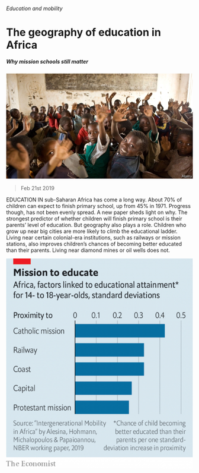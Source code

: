 ###### Education and mobility

# The geography of education in Africa 

##### Why mission schools still matter 

![image](images/20190223_map503.jpg) 

> Feb 21st 2019 

EDUCATION IN sub-Saharan Africa has come a long way. About 70% of children can expect to finish primary school, up from 45% in 1971. Progress though, has not been evenly spread. A new paper sheds light on why. The strongest predictor of whether children will finish primary school is their parents’ level of education. But geography also plays a role. Children who grow up near big cities are more likely to climb the educational ladder. Living near certain colonial-era institutions, such as railways or mission stations, also improves children’s chances of becoming better educated than their parents. Living near diamond mines or oil wells does not. 

![image](images/20190223_MAC403.png) 

